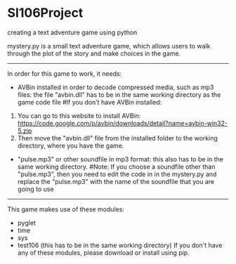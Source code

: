 # SI106Project
creating a text adventure game using python

mystery.py is a small text adventure game, which allows users to walk through the plot of the story and make choices in the game.
 
***********************************************************************************************************************

In order for this game to work, it needs:

- AVBin installed in order to decode compressed media, such as mp3 files: the file "avbin.dll" has to be in the same working directory as the game code file
#If you don't have AVBin installed:
1. You can go to this website to install AVBin: https://code.google.com/p/avbin/downloads/detail?name=avbin-win32-5.zip
2. Then move the "avbin.dll" file from the installed folder to the working directory, where you have the game. 


- "pulse.mp3" or other soundfile in mp3 format: this also has to be in the same working directory.
#Note: If you choose a soundfile other than "pulse.mp3", then you need to edit the code in in the mystery.py and replace the "pulse.mp3" with the name of the soundfile that you are going to use

*************************************************************************************************************************

This game makes use of these modules:
- pyglet 
- time
- sys
- test106 (this has to be in the same working directory)
If you don't have any of these modules, please download or install using pip. 
